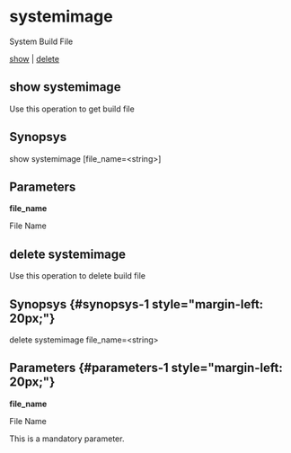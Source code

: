 # systemimage

System Build File

[show](#show%20systemimage) | [delete](#delete%20systemimage)

## show systemimage

Use this operation to get build file

## Synopsys 

show systemimage \[file\_name=&lt;string&gt;\]

## Parameters 

**file\_name**

File Name

## delete systemimage

Use this operation to delete build file

## Synopsys {#synopsys-1 style="margin-left: 20px;"}

delete systemimage file\_name=&lt;string&gt;

## Parameters {#parameters-1 style="margin-left: 20px;"}

**file\_name**

File Name

This is a mandatory parameter.
